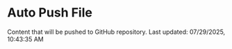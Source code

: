 # Auto Push File

Content that will be pushed to GitHub repository.
Last updated: 07/29/2025, 10:43:35 AM